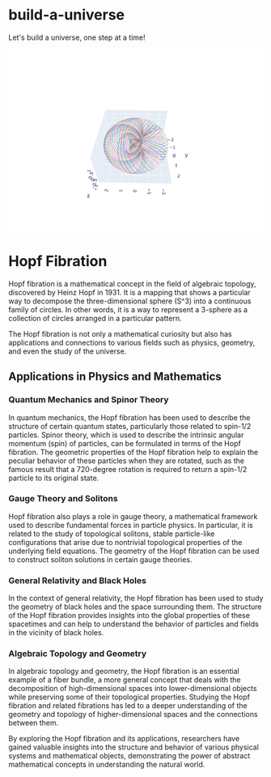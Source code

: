 # build-a-universe

Let's build a universe, one step at a time!


![Hopf Fibration](hopf_fibration.gif)

# Hopf Fibration

Hopf fibration is a mathematical concept in the field of algebraic topology, discovered by Heinz Hopf in 1931. It is a mapping that shows a particular way to decompose the three-dimensional sphere (S^3) into a continuous family of circles. In other words, it is a way to represent a 3-sphere as a collection of circles arranged in a particular pattern.

The Hopf fibration is not only a mathematical curiosity but also has applications and connections to various fields such as physics, geometry, and even the study of the universe. 

## Applications in Physics and Mathematics

### Quantum Mechanics and Spinor Theory
In quantum mechanics, the Hopf fibration has been used to describe the structure of certain quantum states, particularly those related to spin-1/2 particles. Spinor theory, which is used to describe the intrinsic angular momentum (spin) of particles, can be formulated in terms of the Hopf fibration. The geometric properties of the Hopf fibration help to explain the peculiar behavior of these particles when they are rotated, such as the famous result that a 720-degree rotation is required to return a spin-1/2 particle to its original state.

### Gauge Theory and Solitons
Hopf fibration also plays a role in gauge theory, a mathematical framework used to describe fundamental forces in particle physics. In particular, it is related to the study of topological solitons, stable particle-like configurations that arise due to nontrivial topological properties of the underlying field equations. The geometry of the Hopf fibration can be used to construct soliton solutions in certain gauge theories.

### General Relativity and Black Holes
In the context of general relativity, the Hopf fibration has been used to study the geometry of black holes and the space surrounding them. The structure of the Hopf fibration provides insights into the global properties of these spacetimes and can help to understand the behavior of particles and fields in the vicinity of black holes.

### Algebraic Topology and Geometry
In algebraic topology and geometry, the Hopf fibration is an essential example of a fiber bundle, a more general concept that deals with the decomposition of high-dimensional spaces into lower-dimensional objects while preserving some of their topological properties. Studying the Hopf fibration and related fibrations has led to a deeper understanding of the geometry and topology of higher-dimensional spaces and the connections between them.

By exploring the Hopf fibration and its applications, researchers have gained valuable insights into the structure and behavior of various physical systems and mathematical objects, demonstrating the power of abstract mathematical concepts in understanding the natural world.
